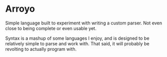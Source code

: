 # Arroyo

Simple language built to experiment with writing a custom
parser. Not even close to being complete or even usable yet.

Syntax is a mashup of some languages I enjoy, and is designed to be
relatively simple to parse and work with. That said, it will probably
be revolting to actually program with.
